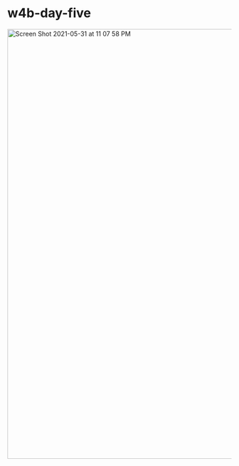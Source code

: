 # w4b-day-five
<img width="965" alt="Screen Shot 2021-05-31 at 11 07 58 PM" src="https://user-images.githubusercontent.com/25145605/120261035-141f1980-c265-11eb-8f5c-b6fb39913deb.png">
